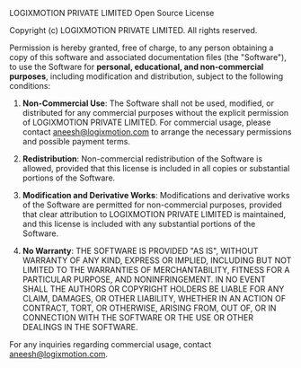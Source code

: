LOGIXMOTION PRIVATE LIMITED Open Source License

Copyright (c) LOGIXMOTION PRIVATE LIMITED. All rights reserved.

Permission is hereby granted, free of charge, to any person obtaining a copy of this software and associated documentation files (the "Software"), to use the Software for **personal, educational, and non-commercial purposes**, including modification and distribution, subject to the following conditions:

1. **Non-Commercial Use**: The Software shall not be used, modified, or distributed for any commercial purposes without the explicit permission of LOGIXMOTION PRIVATE LIMITED. For commercial usage, please contact aneesh@logixmotion.com to arrange the necessary permissions and possible payment terms.

2. **Redistribution**: Non-commercial redistribution of the Software is allowed, provided that this license is included in all copies or substantial portions of the Software.

3. **Modification and Derivative Works**: Modifications and derivative works of the Software are permitted for non-commercial purposes, provided that clear attribution to LOGIXMOTION PRIVATE LIMITED is maintained, and this license is included with any substantial portions of the Software.

4. **No Warranty**: THE SOFTWARE IS PROVIDED "AS IS", WITHOUT WARRANTY OF ANY KIND, EXPRESS OR IMPLIED, INCLUDING BUT NOT LIMITED TO THE WARRANTIES OF MERCHANTABILITY, FITNESS FOR A PARTICULAR PURPOSE, AND NONINFRINGEMENT. IN NO EVENT SHALL THE AUTHORS OR COPYRIGHT HOLDERS BE LIABLE FOR ANY CLAIM, DAMAGES, OR OTHER LIABILITY, WHETHER IN AN ACTION OF CONTRACT, TORT, OR OTHERWISE, ARISING FROM, OUT OF, OR IN CONNECTION WITH THE SOFTWARE OR THE USE OR OTHER DEALINGS IN THE SOFTWARE.

For any inquiries regarding commercial usage, contact aneesh@logixmotion.com.
